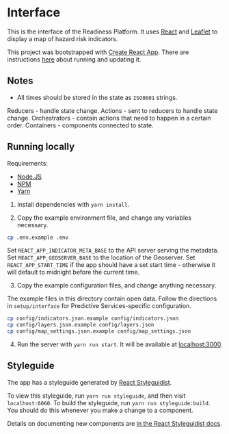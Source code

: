 # Interface

This is the interface of the Readiness Platform. It uses [React](https://reactjs.org/) and [Leaflet](http://leafletjs.com/) to display a map of hazard risk indicators.

This project was bootstrapped with [Create React App](https://github.com/facebookincubator/create-react-app). There are instructions [here](https://github.com/facebook/create-react-app/blob/master/packages/react-scripts/template/README.md) about running and updating it.


## Notes

- All times should be stored in the state as `ISO8601` strings.

Reducers - handle state change.
Actions - sent to reducers to handle state change.
Orchestrators - contain actions that need to happen in a certain order.
Containers - components connected to state.

## Running locally

Requirements:

- [Node.JS](https://nodejs.org/en/)
- [NPM](https://www.npmjs.com/)
- [Yarn](https://yarnpkg.com/en/)

1. Install dependencies with `yarn install`.

2. Copy the example environment file, and change any variables necessary.
```sh
cp .env.example .env
```
Set `REACT_APP_INDICATOR_META_BASE` to the API server serving the metadata.
Set `REACT_APP_GEOSERVER_BASE` to the location of the Geoserver.
Set `REACT_APP_START_TIME` if the app should have a set start time - otherwise it will default to midnight before the current time.

3. Copy the example configuration files, and change anything necessary.

The example files in this directory contain open data. Follow the directions in `setup/interface` for Predictive Services-specific configuration.
```sh
cp config/indicators.json.example config/indicators.json
cp config/layers.json.example config/layers.json
cp config/map_settings.json.example config/map_settings.json
```

4. Run the server with `yarn run start`. It will be available at [localhost:3000](localhost:3000).

## Styleguide

The app has a styleguide generated by [React Styleguidist](https://react-styleguidist.js.org/).

To view this styleguide, run `yarn run styleguide`, and then visit `localhost:6060`.
To build the styleguide, run `yarn run styleguide:build`. You should do this whenever you make a change to a component.

Details on documenting new components are [in the React Styleguidist docs](https://react-styleguidist.js.org/docs/documenting.html).
